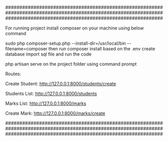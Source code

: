 ########################################################################################################################################################################

For running project install composer on your machine using below command

sudo php composer-setup.php --install-dir=/usr/local/bin --filename=composer
then run
composer install
based on the .env create database import sql file and run the code

php artisan serve
on the project folder using command prompt

Routes:

Create Student: http://127.0.0.1:8000/students/create

Students List: http://127.0.0.1:8000/students

Marks List: http://127.0.0.1:8000/marks

Create Mark: http://127.0.0.1:8000/marks/create

########################################################################################################################################################################




